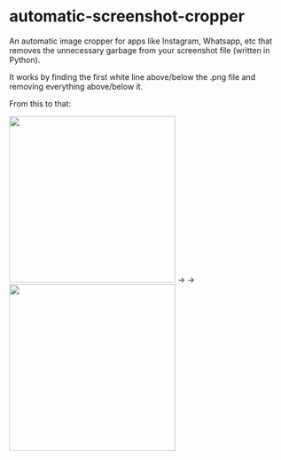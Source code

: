 # automatic-screenshot-cropper

An automatic image cropper for apps like Instagram, Whatsapp, etc that removes the unnecessary garbage from your screenshot file (written in Python).

It works by finding the first white line above/below the .png file and removing everything above/below it.



From this to that:

<img src="https://raw.githubusercontent.com/zzrafz/automatic-screenshot-cropper/master/IMG_6869.PNG" width=300> -> -> <img src="https://raw.githubusercontent.com/zzrafz/automatic-screenshot-cropper/master/IMG_6869.PNG(2).png" width=300>

